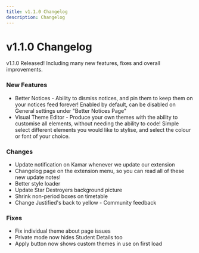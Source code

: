 ```yaml
---
title: v1.1.0 Changelog
description: Changelog
---
```

# v1.1.0 Changelog
v1.1.0 Released! Including many new features, fixes and overall improvements.

### **New Features**
- Better Notices - Ability to dismiss notices, and pin them to keep them on your notices feed forever! Enabled by default, can be disabled on General settings under "Better Notices Page"
- Visual Theme Editor - Produce your own themes with the ability to customise all elements, without needing the ability to code! Simple select different elements you would like to stylise, and select the colour or font of your choice.

### **Changes**
- Update notification on Kamar whenever we update our extension
- Changelog page on the extension menu, so you can read all of these new update notes!
- Better style loader
- Update Star Destroyers background picture
- Shrink non-period boxes on timetable
- Change Justified's back to yellow - Community feedback

### **Fixes**
- Fix individual theme about page issues
- Private mode now hides Student Details too
- Apply button now shows custom themes in use on first load